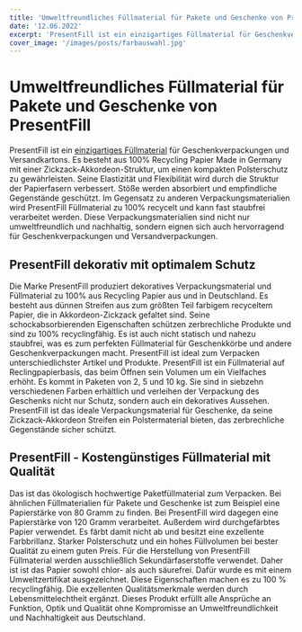 ```yaml
---
title: 'Umweltfreundliches Füllmaterial für Pakete und Geschenke von PresentFill'
date: '12.06.2022'
excerpt: 'PresentFill ist ein einzigartiges Füllmaterial für Geschenkverpackungen und Versandkartons. Es besteht aus 100% Recycling Papier Made in Germany'
cover_image: '/images/posts/farbauswahl.jpg'
---
```




# Umweltfreundliches Füllmaterial für Pakete und Geschenke von PresentFill

PresentFill ist ein [einzigartiges Füllmaterial](https://www.einfach-gut-kaufen.de/geschenkverpackung-und-weinverpackung/fuellmaterial-und-polstermaterial/) für Geschenkverpackungen und Versandkartons. Es besteht aus 100% Recycling Papier Made in Germany mit einer Zickzack-Akkordeon-Struktur, um einen kompakten Polsterschutz zu gewährleisten. Seine Elastizität und Flexibilität wird durch die Struktur der Papierfasern verbessert. Stöße werden absorbiert und empfindliche Gegenstände geschützt. Im Gegensatz zu anderen Verpackungsmaterialien wird PresentFill Füllmaterial zu 100% recycelt und kann fast staubfrei verarbeitet werden. Diese Verpackungsmaterialien sind nicht nur umweltfreundlich und nachhaltig, sondern eignen sich auch hervorragend für Geschenkverpackungen und Versandverpackungen.

## PresentFill dekorativ mit optimalem Schutz

Die Marke PresentFill produziert dekoratives Verpackungsmaterial und Füllmaterial zu 100% aus Recycling Papier aus und in Deutschland. Es besteht aus dünnen Streifen aus zum größten Teil farbigem recyceltem Papier, die in Akkordeon-Zickzack gefaltet sind. Seine schockabsorbierenden Eigenschaften schützen zerbrechliche Produkte und sind zu 100% recyclingfähig. Es ist auch nicht statisch und nahezu staubfrei, was es zum perfekten Füllmaterial für Geschenkkörbe und andere Geschenkverpackungen macht. PresentFill ist ideal zum Verpacken unterschiedlichster Artikel und Produkte.
PresentFill ist ein Füllmaterial auf Reclingpapierbasis, das beim Öffnen sein Volumen um ein Vielfaches erhöht. Es kommt in Paketen von 2, 5 und 10 kg. Sie sind in siebzehn verschiedenen Farben erhältlich und verleihen der Verpackung des Geschenks nicht nur Schutz, sondern auch ein dekoratives Aussehen. PresentFill ist das ideale Verpackungsmaterial für Geschenke, da seine Zickzack-Akkordeon Streifen ein Polstermaterial bieten, das zerbrechliche Gegenstände sicher schützt.

## PresentFill - Kostengünstiges Füllmaterial mit Qualität

Das ist das ökologisch hochwertige Paketfüllmaterial zum Verpacken. Bei ähnlichen Füllmaterialien für Pakete und Geschenke ist zum Beispiel eine Papierstärke von 80 Gramm zu finden. Bei PresentFill wird dagegen eine Papierstärke von 120 Gramm verarbeitet. Außerdem wird durchgefärbtes Papier verwendet. Es färbt damit nicht ab und besitzt eine exzellente Farbbrillanz. Starker Polsterschutz und ein hohes Füllvolumen bei bester Qualität zu einem guten Preis. Für die Herstellung von PresentFill Füllmaterial werden ausschließlich Sekundärfaserstoffe verwendet. Daher ist ist das Papier sowohl chlor- als auch säurefrei. Dafür wurde es mit einem Umweltzertifikat ausgezeichnet. Diese Eigenschaften machen es zu 100 % recyclingfähig. Die exzellenten Qualitätsmerkmale werden durch Lebensmittelechtheit ergänzt. Dieses Produkt erfüllt alle Ansprüche an Funktion, Optik und Qualität ohne Kompromisse an Umweltfreundlichkeit und Nachhaltigkeit aus Deutschland.
